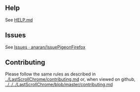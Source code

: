 ## Help

See [HELP.md](HELP.md)

## Issues

See [Issues · anaran/IssuePigeonFirefox](https://github.com/anaran/IssuePigeonFirefox/issues)

## Contributing

Please follow the same rules as described in [../LastScrollChrome/contributing.md](../LastScrollChrome/contributing.md) or, when viewed on github,  [../../../LastScrollChrome/blob/master/contributing.md](../../../LastScrollChrome/blob/master/contributing.md)
